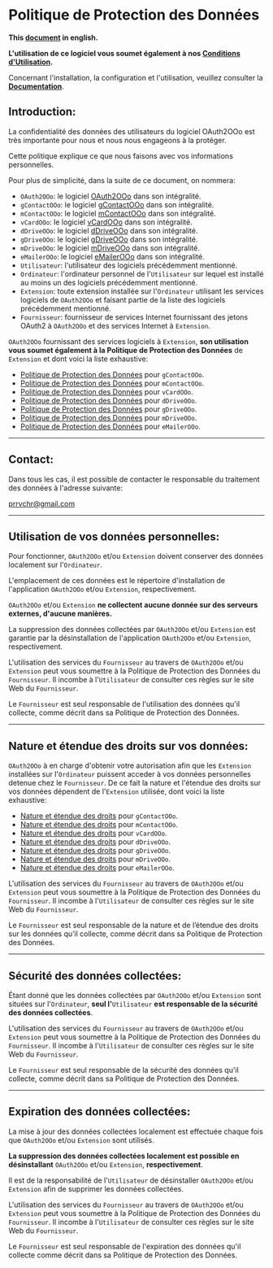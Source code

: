 # Politique de Protection des Données

**This [document][1] in english.**

**L'utilisation de ce logiciel vous soumet également à nos [Conditions d'Utilisation][2].**

Concernant l'installation, la configuration et l'utilisation, veuillez consulter la **[Documentation][3]**.

## Introduction:

La confidentialité des données des utilisateurs du logiciel OAuth2OOo est très importante pour nous et nous nous engageons à la protéger.

Cette politique explique ce que nous faisons avec vos informations personnelles.

Pour plus de simplicité, dans la suite de ce document, on nommera:
- `OAuth2OOo`: le logiciel [OAuth2OOo][4] dans son intégralité.
- `gContactOOo`: le logiciel [gContactOOo][5] dans son intégralité.
- `mContactOOo`: le logiciel [mContactOOo][6] dans son intégralité.
- `vCardOOo`: le logiciel [vCardOOo][7] dans son intégralité.
- `dDriveOOo`: le logiciel [dDriveOOo][8] dans son intégralité.
- `gDriveOOo`: le logiciel [gDriveOOo][9] dans son intégralité.
- `mDriveOOo`: le logiciel [mDriveOOo][10] dans son intégralité.
- `eMailerOOo`: le logiciel [eMailerOOo][11] dans son intégralité.
- `Utilisateur`: l'utilisateur des logiciels précédemment mentionné.
- `Ordinateur`: l'ordinateur personnel de l'`Utilisateur` sur lequel est installé au moins un des logiciels précédemment mentionné.
- `Extension`:  toute extension installée sur l'`Ordinateur` utilisant les services logiciels de `OAuth2OOo` et faisant partie de la liste des logiciels précédemment mentionné.
- `Fournisseur`: fournisseur de services Internet fournissant des jetons OAuth2 à `OAuth2OOo` et des services Internet à `Extension`.

`OAuth2OOo` fournissant des services logiciels à `Extension`, **son utilisation vous soumet également à la Politique de Protection des Données** de `Extension` et dont voici la liste exhaustive:
- [Politique de Protection des Données][12] pour `gContactOOo`.
- [Politique de Protection des Données][13] pour `mContactOOo`.
- [Politique de Protection des Données][14] pour `vCardOOo`.
- [Politique de Protection des Données][15] pour `dDriveOOo`.
- [Politique de Protection des Données][16] pour `gDriveOOo`.
- [Politique de Protection des Données][17] pour `mDriveOOo`.
- [Politique de Protection des Données][18] pour `eMailerOOo`.

___
## Contact:

Dans tous les cas, il est possible de contacter le responsable du traitement des données à l'adresse suivante:

prrvchr@gmail.com

___
## Utilisation de vos données personnelles:

Pour fonctionner, `OAuth2OOo` et/ou `Extension` doivent conserver des données localement sur l'`Ordinateur`.

L'emplacement de ces données est le répertoire d'installation de l'application `OAuth2OOo` et/ou `Extension`, respectivement.

`OAuth2OOo` et/ou `Extension` **ne collectent aucune donnée sur des serveurs externes, d'aucune manières.**

La suppression des données collectées par `OAuth2OOo` et/ou `Extension` est garantie par la désinstallation de l'application `OAuth2OOo` et/ou `Extension`, respectivement.

L'utilisation des services du `Fournisseur` au travers de `OAuth2OOo` et/ou `Extension` peut vous soumettre à la Politique de Protection des Données du `Fournisseur`. Il incombe à l'`Utilisateur` de consulter ces règles sur le site Web du `Fournisseur`.

Le `Fournisseur` est seul responsable de l'utilisation des données qu'il collecte, comme décrit dans sa Politique de Protection des Données.

___
## Nature et étendue des droits sur vos données:

`OAuth2OOo` à en charge d'obtenir votre autorisation afin que les `Extension` installées sur l'`Ordinateur` puissent acceder à vos données personnelles detenue chez le `Fournisseur`. De ce fait la nature et l'étendue des droits sur vos données dépendent de l'`Extension` utilisée, dont voici la liste exhaustive:
- [Nature et étendue des droits][19] pour `gContactOOo`.
- [Nature et étendue des droits][20] pour `mContactOOo`.
- [Nature et étendue des droits][21] pour `vCardOOo`.
- [Nature et étendue des droits][22] pour `dDriveOOo`.
- [Nature et étendue des droits][23] pour `gDriveOOo`.
- [Nature et étendue des droits][24] pour `mDriveOOo`.
- [Nature et étendue des droits][25] pour `eMailerOOo`.

L'utilisation des services du `Fournisseur` au travers de `OAuth2OOo` et/ou `Extension` peut vous soumettre à la Politique de Protection des Données du `Fournisseur`. Il incombe à l'`Utilisateur` de consulter ces règles sur le site Web du `Fournisseur`.

Le `Fournisseur` est seul responsable de la nature et de l’étendue des droits sur les données qu’il collecte, comme décrit dans sa Politique de Protection des Données.

___
## Sécurité des données collectées:

Étant donné que les données collectées par `OAuth2OOo` et/ou `Extension` sont situées sur l'`Ordinateur`, **seul l'**`Utilisateur` **est responsable de la sécurité des données collectées**.

L'utilisation des services du `Fournisseur` au travers de `OAuth2OOo` et/ou `Extension` peut vous soumettre à la Politique de Protection des Données du `Fournisseur`. Il incombe à l'`Utilisateur` de consulter ces règles sur le site Web du `Fournisseur`.

Le `Fournisseur` est seul responsable de la sécurité des données qu'il collecte, comme décrit dans sa Politique de Protection des Données.

___
## Expiration des données collectées:

La mise à jour des données collectées localement est effectuée chaque fois que `OAuth2OOo` et/ou `Extension` sont utilisés.

**La suppression des données collectées localement est possible en désinstallant** `OAuth2OOo` et/ou `Extension`, **respectivement**.

Il est de la responsabilité de l'`Utilisateur` de désinstaller `OAuth2OOo` et/ou `Extension` afin de supprimer les données collectées.

L'utilisation des services du `Fournisseur` au travers de `OAuth2OOo` et/ou `Extension` peut vous soumettre à la Politique de Protection des Données du `Fournisseur`. Il incombe à l'`Utilisateur` de consulter ces règles sur le site Web du `Fournisseur`.

Le `Fournisseur` est seul responsable de l'expiration des données qu'il collecte comme décrit dans sa Politique de Protection des Données.

[1]: <https://prrvchr.github.io/OAuth2OOo/source/OAuth2OOo/registration/PrivacyPolicy_en>
[2]: <https://prrvchr.github.io/OAuth2OOo/source/OAuth2OOo/registration/TermsOfUse_fr>
[3]: <https://prrvchr.github.io/OAuth2OOo/README_fr>
[4]: <https://github.com/prrvchr/OAuth2OOo/releases/latest/download/OAuth2OOo.oxt>
[5]: <https://github.com/prrvchr/gContactOOo/releases/latest/download/gContactOOo.oxt>
[6]: <https://github.com/prrvchr/mContactOOo/releases/latest/download/mContactOOo.oxt>
[7]: <https://github.com/prrvchr/vCardOOo/releases/latest/download/vCardOOo.oxt>
[8]: <https://github.com/prrvchr/dDriveOOo/releases/latest/download/dDriveOOo.oxt>
[9]: <https://github.com/prrvchr/gDriveOOo/releases/latest/download/gDriveOOo.oxt>
[10]: <https://github.com/prrvchr/mDriveOOo/releases/latest/download/mDriveOOo.oxt>
[11]: <https://github.com/prrvchr/eMailerOOo/releases/latest/download/eMailerOOo.oxt>
[12]: <https://prrvchr.github.io/gContactOOo/source/gContactOOo/registration/PrivacyPolicy_fr>
[13]: <https://prrvchr.github.io/mContactOOo/source/mContactOOo/registration/PrivacyPolicy_fr>
[14]: <https://prrvchr.github.io/vCardOOo/source/vCardOOo/registration/PrivacyPolicy_fr>
[15]: <https://prrvchr.github.io/dDriveOOo/source/dDriveOOo/registration/PrivacyPolicy_fr>
[16]: <https://prrvchr.github.io/gDriveOOo/source/gDriveOOo/registration/PrivacyPolicy_fr>
[17]: <https://prrvchr.github.io/mDriveOOo/source/mDriveOOo/registration/PrivacyPolicy_fr>
[18]: <https://prrvchr.github.io/eMailerOOo/source/eMailerOOo/registration/PrivacyPolicy_fr>
[19]: <https://prrvchr.github.io/gContactOOo/source/gContactOOo/registration/PrivacyPolicy_fr#nature-et-étendue-des-droits-sur-vos-données>
[20]: <https://prrvchr.github.io/mContactOOo/source/mContactOOo/registration/PrivacyPolicy_fr#nature-et-étendue-des-droits-sur-vos-données>
[21]: <https://prrvchr.github.io/vCardOOo/source/vCardOOo/registration/PrivacyPolicy_fr#nature-et-étendue-des-droits-sur-vos-données>
[22]: <https://prrvchr.github.io/dDriveOOo/source/dDriveOOo/registration/PrivacyPolicy_fr#nature-et-étendue-des-droits-sur-vos-données>
[23]: <https://prrvchr.github.io/gDriveOOo/source/gDriveOOo/registration/PrivacyPolicy_fr#nature-et-étendue-des-droits-sur-vos-données>
[24]: <https://prrvchr.github.io/mDriveOOo/source/mDriveOOo/registration/PrivacyPolicy_fr#nature-et-étendue-des-droits-sur-vos-données>
[25]: <https://prrvchr.github.io/eMailerOOo/source/eMailerOOo/registration/PrivacyPolicy_fr#nature-et-étendue-des-droits-sur-vos-données>
